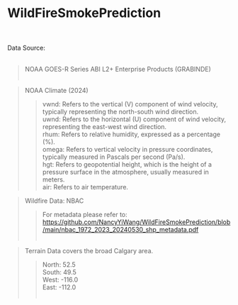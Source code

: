 # WildFireSmokePrediction<br><br>

Data Source: <br><br>

>NOAA GOES-R Series ABI L2+ Enterprise Products (GRABINDE) <br><br>

>NOAA Climate (2024) <br>
>>vwnd: Refers to the vertical (V) component of wind velocity, typically representing the north-south wind direction. <br>
>>uwnd: Refers to the horizontal (U) component of wind velocity, representing the east-west wind direction. <br>
>>rhum: Refers to relative humidity, expressed as a percentage (%). <br>
>>omega: Refers to vertical velocity in pressure coordinates, typically measured in Pascals per second (Pa/s). <br>
>>hgt: Refers to geopotential height, which is the height of a pressure surface in the atmosphere, usually measured in meters. <br>
>>air: Refers to air temperature. <br>

>Wildfire Data: NBAC <br>
>>For metadata please refer to: https://github.com/NancyYiWang/WildFireSmokePrediction/blob/main/nbac_1972_2023_20240530_shp_metadata.pdf<br><br>


>Terrain Data covers the broad Calgary area.<br>
>>North: 52.5<br>
>>South: 49.5<br>
>>West: -116.0<br>
>>East: -112.0<br><br>
